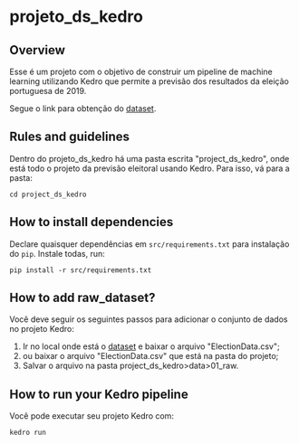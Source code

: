 # projeto_ds_kedro

## Overview
Esse é um projeto com o objetivo de construir um pipeline de machine learning utilizando Kedro que permite a previsão dos resultados da eleição portuguesa de 2019. 

Segue o link para obtenção do [dataset](https://archive.ics.uci.edu/ml/datasets/Real-time+Election+Results%3A+Portugal+2019).
## Rules and guidelines
Dentro do projeto_ds_kedro há uma pasta escrita "project_ds_kedro", onde está todo o projeto da previsão eleitoral usando Kedro. Para isso, vá para a pasta:

```
cd project_ds_kedro
```

## How to install dependencies
Declare quaisquer dependências em `src/requirements.txt` para instalação do `pip`.
Instale todas, run:
```
pip install -r src/requirements.txt
```

## How to add raw_dataset?
Você deve seguir os seguintes passos para adicionar o conjunto de dados no projeto Kedro:
1) Ir no local onde está o [dataset](https://archive.ics.uci.edu/ml/datasets/Real-time+Election+Results%3A+Portugal+2019) e baixar o arquivo "ElectionData.csv";
2) ou baixar o arquivo "ElectionData.csv" que está na pasta do projeto;
3) Salvar o arquivo na pasta project_ds_kedro>data>01_raw.

## How to run your Kedro pipeline

Você pode executar seu projeto Kedro com:
```
kedro run
```
